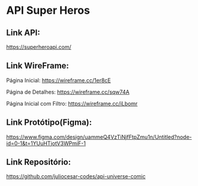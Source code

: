 # API Super Heros

## Link API:
https://superheroapi.com/

## Link WireFrame: 
Página Inicial: https://wireframe.cc/1er8cE

Página de Detalhes: https://wireframe.cc/sqw74A

Página Inicial com Filtro: https://wireframe.cc/iLbomr

## Link Protótipo(Figma):
https://www.figma.com/design/uammeQ4VzTiNjfFtpZmu1n/Untitled?node-id=0-1&t=1YUuHTjotV3WPmiF-1

## Link Repositório:
https://github.com/juliocesar-codes/api-universe-comic
